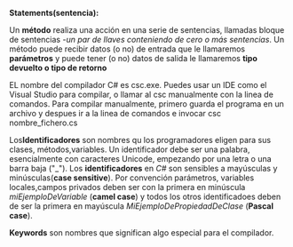 **Statements(sentencia):**

Un **método** realiza una acción en una serie de sentencias, llamadas bloque de sentencias -*un par de llaves conteniendo de cero o más sentencias*. Un método puede recibir datos (o no) de entrada que le llamaremos **parámetros** y puede tener (o no) datos de salida le llamaremos **tipo devuelto o tipo de retorno**

EL nombre del compilador C# es csc.exe. Puedes usar un IDE como el Visual Studio para compilar, o llamar al csc manualmente con la linea de comandos. Para compilar manualmente, primero guarda el programa en un archivo y despues ir a la linea de comandos e invocar csc nombre_fichero.cs

Los**Identificadores** son nombres qu los programadores eligen para sus clases, métodos,variables. Un identificador debe ser una palabra, esencialmente con caracteres Unicode, empezando por una letra o una barra baja ("_").
Los **identificadores** en *C#* son sensibles a mayúsculas y minúsculas(**case sensitive**). Por convención parámetros, variables locales,campos privados deben ser con la primera en minúscula *miEjemploDeVariable* (**camel case**) y todos los otros identificadoes deben de ser la primera en mayúscula *MiEjemploDePropiedadDeClase* (**Pascal case**).

**Keywords** son nombres que significan algo especial para el compilador.